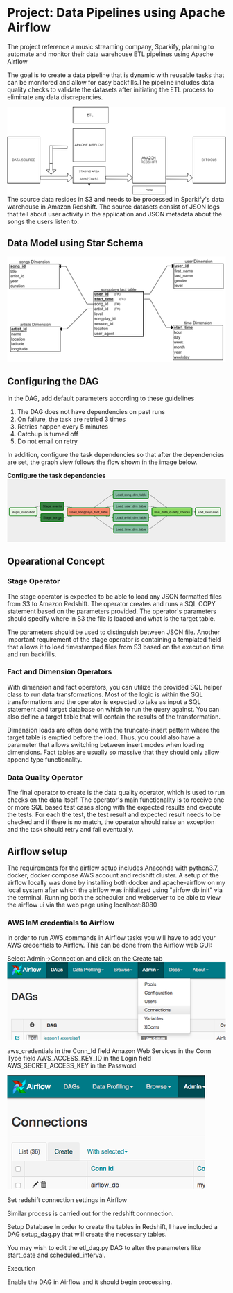 # Project: Data Pipelines using Apache Airflow 

<p> The project reference a music streaming company, Sparkify, planning to automate 
and monitor their data warehouse ETL pipelines using Apache Airflow

The goal is to create a data pipeline that is dynamic with reusable 
tasks that can be monitored and allow for easy backfills.The pipeline includes data quality 
checks to validate the datasets after initiating the ETL process to eliminate any data discrepancies.
  
![Data Pipeline Flow!](image/DataPipeline.png "Data Flow")
The source data resides in S3 and needs to be processed in Sparkify's data warehouse in Amazon 
Redshift. The source datasets consist of JSON logs that tell about user activity in the application 
and JSON metadata about the songs the users listen to.

## Data Model using Star Schema

![song_play_analysis_with_star_schema!](image/song_play_analysis_with_star_schema.png "song_play_analysis_with_star_schema")

## Configuring the DAG

In the DAG, add default parameters according to these guidelines

1. The DAG does not have dependencies on past runs
2. On failure, the task are retried 3 times
3. Retries happen every 5 minutes
4. Catchup is turned off
5. Do not email on retry

In addition, configure the task dependencies so that after the dependencies are set, the graph view follows the flow shown in the image below.

**Configure the task dependencies**
![DAG!](image/sparkify-dag.png "sparkify-dag")

## Opearational Concept 

### Stage Operator
<p>The stage operator is expected to be able to load any JSON formatted files from S3 to Amazon Redshift. The operator creates and runs a SQL COPY statement based on the parameters provided. The operator's parameters should specify where in S3 the file is loaded and what is the target table.</p>

<p>The parameters should be used to distinguish between JSON file. Another important requirement of the stage operator is containing a templated field that allows it to load timestamped files from S3 based on the execution time and run backfills.</p>

### Fact and Dimension Operators
<p>With dimension and fact operators, you can utilize the provided SQL helper class to run data transformations. Most of the logic is within the SQL transformations and the operator is expected to take as input a SQL statement and target database on which to run the query against. You can also define a target table that will contain the results of the transformation.</p>

<p>Dimension loads are often done with the truncate-insert pattern where the target table is emptied before the load. Thus, you could also have a parameter that allows switching between insert modes when loading dimensions. Fact tables are usually so massive that they should only allow append type functionality.</p>

### Data Quality Operator
<p>The final operator to create is the data quality operator, which is used to run checks on the data itself. The operator's main functionality is to receive one or more SQL based test cases along with the expected results and execute the tests. For each the test, the test result and expected result needs to be checked and if there is no match, the operator should raise an exception and the task should retry and fail eventually.</p>

## Airflow setup

The requirements for the airflow setup includes Anaconda with python3.7, docker, docker compose 
AWS account and redshift cluster. 
A setup of the airflow locally was done by installing both docker and apache-airflow on my 
local system after which the airflow was initialized using "airfow db init" via the terminal. 
Running both the scheduler and webserver to be able to view the airflow ui via the web page using 
localhost:8080

### AWS IaM credentials to Airflow

In order to run AWS commands in Airflow tasks you will have to add your AWS credentials to Airflow.
This can be done from the Airflow web GUI:

Select Admin->Connection and click on the Create tab
![admin connections!](./image/admin-connections.png "admin connections")

aws_credentials in the Conn_Id field
Amazon Web Services in the Conn Type field
AWS_ACCESS_KEY_ID in the Login field
AWS_SECRET_ACCESS_KEY in the Password

![create connections!](./image/create-connection.png "create connections")

Set redshift connection settings in Airflow

Similar process is carried out for the redshift connnection. 

Setup Database
In order to create the tables in Redshift, I have included a DAG setup_dag.py 
that will create the necessary tables.


You may wish to edit the etl_dag.py DAG to alter the parameters like start_date 
and scheduled_interval.

Execution

Enable the DAG in Airflow and it should begin processing.
